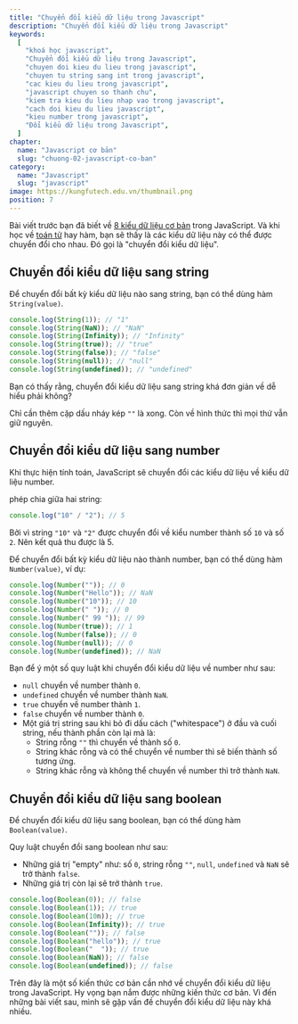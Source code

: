 ```yaml
---
title: "Chuyển đổi kiểu dữ liệu trong Javascript"
description: "Chuyển đổi kiểu dữ liệu trong Javascript"
keywords: 
  [
    "khoá học javascript",
    "Chuyển đổi kiểu dữ liệu trong Javascript",
    "chuyen doi kieu du lieu trong javascript",
    "chuyen tu string sang int trong javascript",
    "cac kieu du lieu trong javascript",
    "javascript chuyen so thanh chu",
    "kiem tra kieu du lieu nhap vao trong javascript",
    "cach doi kieu du lieu javascript",
    "kieu number trong javascript",
    "Đổi kiểu dữ liệu trong Javascript",
  ]
chapter:
  name: "Javascript cơ bản"
  slug: "chuong-02-javascript-co-ban"
category:
  name: "Javascript"
  slug: "javascript"
image: https://kungfutech.edu.vn/thumbnail.png
position: 7
---
```


Bài viết trước bạn đã biết về [8 kiểu dữ liệu cơ bản](/bai-viet/khoa-hoc-javascript/cac-kieu-du-lieu-trong-javascript/) trong JavaScript. Và khi học về [toán tử](/bai-viet/khoa-hoc-javascript/toan-tu-trong-javascript) hay hàm, bạn sẽ thấy là các kiểu dữ liệu này có thể được chuyển đổi cho nhau. Đó gọi là "chuyển đổi kiểu dữ liệu".

## Chuyển đổi kiểu dữ liệu sang string

Để chuyển đổi bất kỳ kiểu dữ liệu nào sang string, bạn có thể dùng hàm `String(value)`.

<content-example />

```js
console.log(String(1)); // "1"
console.log(String(NaN)); // "NaN"
console.log(String(Infinity)); // "Infinity"
console.log(String(true)); // "true"
console.log(String(false)); // "false"
console.log(String(null)); // "null"
console.log(String(undefined)); // "undefined"
```

Bạn có thấy rằng, chuyển đổi kiểu dữ liệu sang string khá đơn giản về dễ hiểu phải không?

Chỉ cần thêm cặp dấu nháy kép `""` là xong. Còn về hình thức thì mọi thứ vẫn giữ nguyên.

## Chuyển đổi kiểu dữ liệu sang number

Khi thực hiện tính toán, JavaScript sẽ chuyển đổi các kiểu dữ liệu về kiểu dữ liệu number.

<div class="example">phép chia giữa hai string:</div>

```js
console.log("10" / "2"); // 5
```

Bởi vì string `"10"` và `"2"` được chuyển đổi về kiểu number thành số `10` và số `2`. Nên kết quả thu được là 5.

Để chuyển đổi bất kỳ kiểu dữ liệu nào thành number, bạn có thể dùng hàm `Number(value)`, ví dụ:

```js
console.log(Number("")); // 0
console.log(Number("Hello")); // NaN
console.log(Number("10")); // 10
console.log(Number(" ")); // 0
console.log(Number(" 99 ")); // 99
console.log(Number(true)); // 1
console.log(Number(false)); // 0
console.log(Number(null)); // 0
console.log(Number(undefined)); // NaN
```

Bạn để ý một số quy luật khi chuyển đổi kiểu dữ liệu về number như sau:

- `null` chuyển về number thành `0`.
- `undefined` chuyển về number thành `NaN`.
- `true` chuyển về number thành `1`.
- `false` chuyển về number thành `0`.
- Một giá trị string sau khi bỏ đi dấu cách ("whitespace") ở đầu và cuối string, nếu thành phần còn lại mà là:
  - String rỗng `""` thì chuyển về thành số `0`.
  - String khác rỗng và có thể chuyển về number thì sẽ biến thành số tương ứng.
  - String khác rỗng và không thể chuyển về number thì trở thành `NaN`.

## Chuyển đổi kiểu dữ liệu sang boolean

Để chuyển đổi kiểu dữ liệu sang boolean, bạn có thể dùng hàm `Boolean(value)`.

Quy luật chuyển đổi sang boolean như sau:

- Những giá trị "empty" như: số `0`, string rỗng `""`, `null`, `undefined` và `NaN` sẽ trở thành `false`.
- Những giá trị còn lại sẽ trở thành `true`.

<content-example />

```js
console.log(Boolean(0)); // false
console.log(Boolean(1)); // true
console.log(Boolean(10n)); // true
console.log(Boolean(Infinity)); // true
console.log(Boolean("")); // false
console.log(Boolean("hello")); // true
console.log(Boolean("  ")); // true
console.log(Boolean(NaN)); // false
console.log(Boolean(undefined)); // false
```

Trên đây là một số kiến thức cơ bản cần nhớ về chuyển đổi kiểu dữ liệu trong JavaScript. Hy vọng bạn nắm được những kiến thức cơ bản. Vì đến những bài viết sau, mình sẽ gặp vấn đề chuyển đổi kiểu dữ liệu này khá nhiều.
